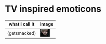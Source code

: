 TV inspired emoticons
=================

what i call it  | image
------------- | -------------
(getsmacked)  | ![getsmacked](get_smacked.gif) 

